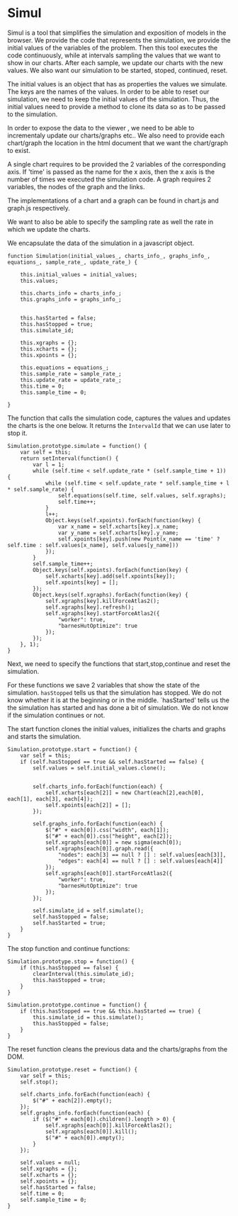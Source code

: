 # Simul

Simul is a tool that simplifies the simulation and exposition of models in the browser.
We provide the code that represents the simulation, we provide the initial values of the variables of the problem. Then this tool executes the code continuously, while at intervals sampling the values that we want to show in our charts. After each sample, we update our charts with the new values.
We also want our simulation to be started, stoped, continued, reset.

The initial values is an object that has as properties the values we simulate. The keys are the names of the values.
In order to be able to reset our simulation, we need to keep the initial values of the simulation. Thus, the initial values need to provide a method to clone its data so as to be passed to the simulation.

In order to expose the data to the viewer , we need to be able to incrementaly update our charts/graphs etc.. We also need to provide each chart/graph the location in the html document that we want the chart/graph to exist.

A single chart requires to be provided the 2 variables of the corresponding axis. If 'time' is passed as the name for the x axis, then the x axis is the number of times we executed the simulation code. A graph requires 2 variables, the nodes of the graph and the links.

The implementations of a chart and a graph can be found in chart.js and graph.js respectively.

We want to also be able to specify the sampling rate as well the rate in which we update the charts.

We encapsulate the data of the simulation in a javascript object.


```
function Simulation(initial_values_, charts_info_, graphs_info_, equations_, sample_rate_, update_rate_) {
   
    this.initial_values = initial_values;
    this.values;

    this.charts_info = charts_info_;
    this.graphs_info = graphs_info_;


    this.hasStarted = false;
    this.hasStopped = true;
    this.simulate_id;

    this.xgraphs = {};
    this.xcharts = {};
    this.xpoints = {};

    this.equations = equations_;
    this.sample_rate = sample_rate_;
    this.update_rate = update_rate_;
    this.time = 0;
    this.sample_time = 0;

}
```

The function that calls the simulation code, captures the values and updates the charts is the one below.
It returns the `IntervalId` that we can use later to stop it.

```
Simulation.prototype.simulate = function() {
    var self = this;
    return setInterval(function() {
        var l = 1;
        while (self.time < self.update_rate * (self.sample_time + 1)) {
            while (self.time < self.update_rate * self.sample_time + l * self.sample_rate) {
                self.equations(self.time, self.values, self.xgraphs);
                self.time++;
            }
            l++;
            Object.keys(self.xpoints).forEach(function(key) {
                var x_name = self.xcharts[key].x_name;
                var y_name = self.xcharts[key].y_name;
                self.xpoints[key].push(new Point(x_name == 'time' ? self.time : self.values[x_name], self.values[y_name]))
            });
        }
        self.sample_time++;
        Object.keys(self.xpoints).forEach(function(key) {
            self.xcharts[key].add(self.xpoints[key]);
            self.xpoints[key] = [];
        });
        Object.keys(self.xgraphs).forEach(function(key) {
            self.xgraphs[key].killForceAtlas2();
            self.xgraphs[key].refresh();
            self.xgraphs[key].startForceAtlas2({
                "worker": true,
                "barnesHutOptimize": true
            });
        });
    }, 1);
}
```

Next, we need to specify the functions that start,stop,continue and reset the simulation.

For these functions we save 2 variables that show the state of the simulation. 
`hasStopped` tells us that the simulation has stopped. We do not know whether it is at the beginning or in the middle.
`hasStarted' tells us the the simulation has started and has done a bit of simulation. We do not know if the simulation continues or not.

The start function clones the initial values, initializes the charts and graphs and starts the simulation.

```
Simulation.prototype.start = function() {
    var self = this;
    if (self.hasStopped == true && self.hasStarted == false) {
        self.values = self.initial_values.clone();


        self.charts_info.forEach(function(each) {
            self.xcharts[each[2]] = new Chart(each[2],each[0], each[1], each[3], each[4]);
            self.xpoints[each[2]] = [];
        });

        self.graphs_info.forEach(function(each) {
            $("#" + each[0]).css("width", each[1]);
            $("#" + each[0]).css("height", each[2]);
            self.xgraphs[each[0]] = new sigma(each[0]);
            self.xgraphs[each[0]].graph.read({
                "nodes": each[3] == null ? [] : self.values[each[3]],
                "edges": each[4] == null ? [] : self.values[each[4]]
            });
            self.xgraphs[each[0]].startForceAtlas2({
                "worker": true,
                "barnesHutOptimize": true
            });
        });

        self.simulate_id = self.simulate();
        self.hasStopped = false;
        self.hasStarted = true;
    }
}

```

The stop function and continue functions:

```
Simulation.prototype.stop = function() {
    if (this.hasStopped == false) {
        clearInterval(this.simulate_id);
        this.hasStopped = true;
    }
}

Simulation.prototype.continue = function() {
    if (this.hasStopped == true && this.hasStarted == true) {
        this.simulate_id = this.simulate();
        this.hasStopped = false;
    }
}
```

The reset function cleans the previous data and the charts/graphs from the DOM.

```
Simulation.prototype.reset = function() {
    var self = this;
    self.stop();

    self.charts_info.forEach(function(each) {
        $("#" + each[2]).empty();
    });
    self.graphs_info.forEach(function(each) {
        if ($("#" + each[0]).children().length > 0) {
            self.xgraphs[each[0]].killForceAtlas2();
            self.xgraphs[each[0]].kill();
            $("#" + each[0]).empty();
        }
    });
    
    self.values = null;
    self.xgraphs = {};
    self.xcharts = {};
    self.xpoints = {};
    self.hasStarted = false;
    self.time = 0;
    self.sample_time = 0;
}
```




